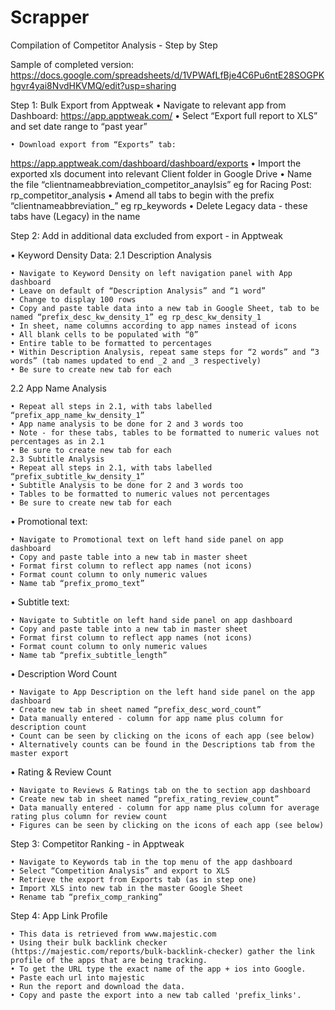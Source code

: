 # Scrapper
Compilation of Competitor Analysis - Step by Step

Sample of completed version: https://docs.google.com/spreadsheets/d/1VPWAfLfBje4C6Pu6ntE28SOGPKhgvr4yai8NvdHKVMQ/edit?usp=sharing 

Step 1: Bulk Export from Apptweak
    • Navigate to relevant app from Dashboard: https://app.apptweak.com/ 
    • Select “Export full report to XLS” and set date range to “past year”

    • Download export from “Exports” tab:
https://app.apptweak.com/dashboard/dashboard/exports 
    • Import the exported xls document into relevant Client folder in Google Drive
    • Name the file “clientnameabbreviation_competitor_anaylsis” eg for Racing Post: rp_competitor_analysis
    • Amend all tabs to begin with the prefix “clientnameabbreviation_” eg rp_keywords 
    • Delete Legacy data - these tabs have (Legacy) in the name

Step 2: Add in additional data excluded from export - in Apptweak

• Keyword Density Data:
2.1 Description Analysis

    • Navigate to Keyword Density on left navigation panel with App dashboard
    • Leave on default of “Description Analysis” and “1 word”
    • Change to display 100 rows
    • Copy and paste table data into a new tab in Google Sheet, tab to be named “prefix_desc_kw_density_1” eg rp_desc_kw_density_1
    • In sheet, name columns according to app names instead of icons
    • All blank cells to be populated with “0” 
    • Entire table to be formatted to percentages
    • Within Description Analysis, repeat same steps for “2 words” and “3 words” (tab names updated to end _2 and _3 respectively)
    • Be sure to create new tab for each

2.2 App Name Analysis

    • Repeat all steps in 2.1, with tabs labelled “prefix_app_name_kw_density_1”
    • App name analysis to be done for 2 and 3 words too
    • Note - for these tabs, tables to be formatted to numeric values not percentages as in 2.1
    • Be sure to create new tab for each
	2.3 Subtitle Analysis
    • Repeat all steps in 2.1, with tabs labelled “prefix_subtitle_kw_density_1”
    • Subtitle Analysis to be done for 2 and 3 words too
    • Tables to be formatted to numeric values not percentages
    • Be sure to create new tab for each

• Promotional text:

    • Navigate to Promotional text on left hand side panel on app dashboard
    • Copy and paste table into a new tab in master sheet
    • Format first column to reflect app names (not icons)
    • Format count column to only numeric values
    • Name tab “prefix_promo_text” 

• Subtitle text:

    • Navigate to Subtitle on left hand side panel on app dashboard
    • Copy and paste table into a new tab in master sheet
    • Format first column to reflect app names (not icons)
    • Format count column to only numeric values
    • Name tab “prefix_subtitle_length” 

• Description Word Count

    • Navigate to App Description on the left hand side panel on the app dashboard
    • Create new tab in sheet named “prefix_desc_word_count”
    • Data manually entered - column for app name plus column for description count
    • Count can be seen by clicking on the icons of each app (see below)
    • Alternatively counts can be found in the Descriptions tab from the master export


• Rating & Review Count

    • Navigate to Reviews & Ratings tab on the to section app dashboard
    • Create new tab in sheet named “prefix_rating_review_count”
    • Data manually entered - column for app name plus column for average rating plus column for review count
    • Figures can be seen by clicking on the icons of each app (see below)



Step 3: Competitor Ranking - in Apptweak

    • Navigate to Keywords tab in the top menu of the app dashboard
    • Select “Competition Analysis” and export to XLS
    • Retrieve the export from Exports tab (as in step one) 
    • Import XLS into new tab in the master Google Sheet
    • Rename tab “prefix_comp_ranking”

Step 4: App Link Profile

    • This data is retrieved from www.majestic.com 
    • Using their bulk backlink checker (https://majestic.com/reports/bulk-backlink-checker) gather the link profile of the apps that are being tracking. 
    • To get the URL type the exact name of the app + ios into Google. 
    • Paste each url into majestic 
    • Run the report and download the data. 
    • Copy and paste the export into a new tab called 'prefix_links'.

